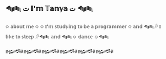 ## 𒈝 ت 𝕀'𝕞 𝕋𝕒𝕟𝕪𝕒 ت 𒈝
✩ 𝕒𝕓𝕠𝕦𝕥 𝕞𝕖 ✩
✩ 𝕀'𝕞 𝕤𝕥𝕦𝕕𝕪𝕚𝕟𝕘 𝕥𝕠 𝕓𝕖 𝕒 𝕡𝕣𝕠𝕘𝕣𝕒𝕞𝕞𝕖𝕣 ✩
𝕒𝕟𝕕
𒈝𓀔 𝕀 𝕝𝕚𝕜𝕖 𝕥𝕠 𝕤𝕝𝕖𝕖𝕡 𓀔𒈝
𝕒𝕟𝕕
𒈝☺ 𝕕𝕒𝕟𝕔𝕖 ☺𒈝


𒈙𒈙𒈙𒈙𒈙𒈙
